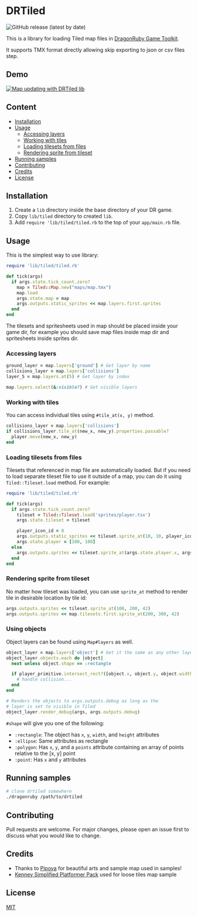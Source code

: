 # DRTiled

![GitHub release (latest by date)](https://img.shields.io/github/v/release/wildfiler/drtiled?label=version&style=plastic)

This is a library for loading Tiled map files in [DragonRuby Game Toolkit](https://dragonruby.org/toolkit/game).

It supports TMX format directly allowing skip exporting to json or csv files step.


## Demo

[![Map updating with DRTiled lib](https://img.youtube.com/vi/RrWJ3s3WA3s/0.jpg)](https://youtu.be/RrWJ3s3WA3s)

## Content

- [Installation](#installation)
- [Usage](#usage)
    * [Accessing layers](#accessing-layers)
    * [Working with tiles](#working-with-tiles)
    * [Loading tilesets from files](#loading-tilesets-from-files)
    * [Rendering sprite from tileset](#rendering-sprite-from-tileset)
- [Running samples](#running-samples)
- [Contributing](#contributing)
- [Credits](#credits)
- [License](#license)

## Installation

1. Create a `lib` directory inside the base directory of your DR game.
2. Copy `lib/tiled` directory to created `lib`.
3. Add `require 'lib/tiled/tiled.rb` to the top of your `app/main.rb` file.


## Usage

This is the simplest way to use library:

```ruby
require 'lib/tiled/tiled.rb'

def tick(args)
  if args.state.tick_count.zero?
    map = Tiled::Map.new("maps/map.tmx")
    map.load
    args.state.map = map
    args.outputs.static_sprites << map.layers.first.sprites
  end
end
```

The tilesets and spritesheets used in map should be placed inside your game dir, for example you should save map files inside map dir and spritesheets inside sprites dir.


### Accessing layers

```ruby
ground_layer = map.layers['ground'] # Get layer by name
collisions_layer = map.layers['collisions']
layer_5 = map.layers.at(5) # Get layer by index

map.layers.select(&:visible?) # Get visible layers
```

### Working with tiles

You can access individual tiles using `#tile_at(x, y)` method.

```ruby
collisions_layer = map.layers['collisions']
if collisions_layer.tile_at(new_x, new_y).properties.passable?
  player.move(new_x, new_y)
end
```

### Loading tilesets from files

Tilesets that referenced in map file are automatically loaded. But if you need to load separate tileset file to use it outside of a map, you can do it using `Tiled::Tileset.load` method. For example:

```ruby
require 'lib/tiled/tiled.rb'

def tick(args)
  if args.state.tick_count.zero?
    tileset = Tiled::Tileset.load('sprites/player.tsx')
    args.state.tileset = tileset

    player_icon_id = 0
    args.outputs.static_sprites << tileset.sprite_at(10, 10, player_icon_id)
    args.state.player = [100, 100]
  else
    args.outputs.sprites << tileset.sprite_at(args.state.player.x, args.state.player.y, 2)
  end
end
```

### Rendering sprite from tileset

No matter how tileset was loaded, you can use `sprite_at` method to render tile in desirable location by tile id:

```ruby
args.outputs.sprites << tileset.sprite_at(100, 200, 42)
args.outputs.sprites << map.tilesets.first.sprite_at(200, 300, 42)
```

### Using objects

Object layers can be found using `Map#layers` as well.

```ruby
object_layer = map.layers['object'] # Get it the same as any other layer
object_layer.objects.each do |object|
  next unless object.shape == :rectangle

  if player_primitive.intersect_rect?([object.x, object.y, object.width, object.height])
    # handle collision...
  end
end

# Renders the objects to args.outputs.debug as long as the
# layer is set to visible in Tiled
object_layer.render_debug(args, args.outputs.debug)
```

`#shape` will give you one of the following:

 * `:rectangle`: The object has `x`, `y`, `width`, and `height` attributes
 * `:ellipse`: Same attributes as rectangle
 * `:polygon`: Has `x`, `y`, and a `points` attribute containing an array of
               points relative to the [x, y] point
 * `:point`: Has `x` and `y` attributes

## Running samples

```bash
# clone drtiled somewhere
./dragonruby /path/to/drtiled
```

## Contributing

Pull requests are welcome. For major changes, please open an issue first to discuss what you would like to change.


## Credits

- Thanks to [Pipoya](https://pipoya.itch.io) for beautiful arts and sample map used in samples!  
- [Kenney Simplified Platformer Pack](https://www.kenney.nl/assets/simplified-platformer-pack) used for loose tiles map sample

## License
[MIT](https://choosealicense.com/licenses/mit/)
